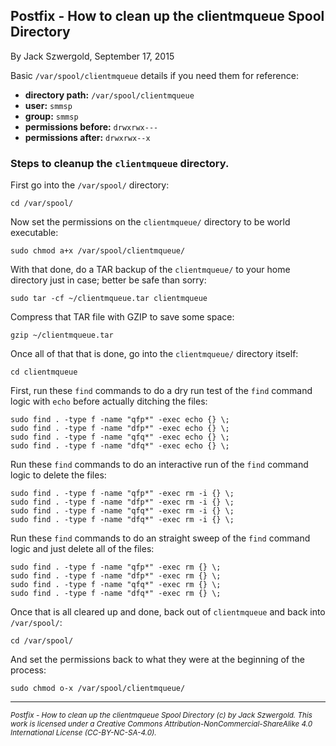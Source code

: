 ## Postfix - How to clean up the clientmqueue Spool Directory

By Jack Szwergold, September 17, 2015

Basic `/var/spool/clientmqueue` details if you need them for reference:

- **directory path:** `/var/spool/clientmqueue`
- **user:** `smmsp`
- **group:** `smmsp`
- **permissions before:** `drwxrwx---`
- **permissions after:** `drwxrwx--x`

### Steps to cleanup the `clientmqueue` directory.

First go into the `/var/spool/` directory:

	cd /var/spool/

Now set the permissions on the `clientmqueue/` directory to be world executable:

    sudo chmod a+x /var/spool/clientmqueue/

With that done, do a TAR backup of the `clientmqueue/` to your home directory just in case; better be safe than sorry:

	sudo tar -cf ~/clientmqueue.tar clientmqueue

Compress that TAR file with GZIP to save some space:

	gzip ~/clientmqueue.tar

Once all of that that is done, go into the `clientmqueue/` directory itself:

    cd clientmqueue

First, run these `find` commands to do a dry run test of the `find` command logic with `echo` before actually ditching the files:

	sudo find . -type f -name "qfp*" -exec echo {} \;
	sudo find . -type f -name "dfp*" -exec echo {} \;
	sudo find . -type f -name "qfq*" -exec echo {} \;
	sudo find . -type f -name "dfq*" -exec echo {} \;

Run these `find` commands to do an interactive run of the `find` command logic to delete the files:

	sudo find . -type f -name "qfp*" -exec rm -i {} \;
	sudo find . -type f -name "dfp*" -exec rm -i {} \;
	sudo find . -type f -name "qfq*" -exec rm -i {} \;
	sudo find . -type f -name "dfq*" -exec rm -i {} \;

Run these `find` commands to do an straight sweep of the `find` command logic and just delete all of the files:

	sudo find . -type f -name "qfp*" -exec rm {} \;
	sudo find . -type f -name "dfp*" -exec rm {} \;
	sudo find . -type f -name "qfq*" -exec rm {} \;
	sudo find . -type f -name "dfq*" -exec rm {} \;

Once that is all cleared up and done, back out of `clientmqueue` and back into `/var/spool/`:

	cd /var/spool/

And set the permissions back to what they were at the beginning of the process:

	sudo chmod o-x /var/spool/clientmqueue/

***

<sup>*Postfix - How to clean up the clientmqueue Spool Directory (c) by Jack Szwergold. This work is licensed under a Creative Commons Attribution-NonCommercial-ShareAlike 4.0 International License (CC-BY-NC-SA-4.0).*</sup>